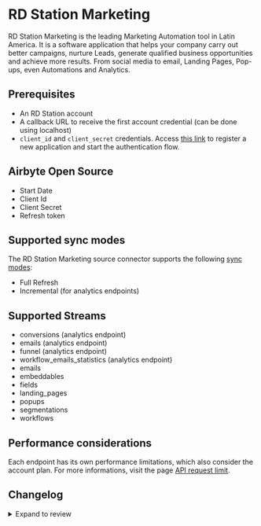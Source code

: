# RD Station Marketing

RD Station Marketing is the leading Marketing Automation tool in Latin America. It is a software application that helps your company carry out better campaigns, nurture Leads, generate qualified business opportunities and achieve more results. From social media to email, Landing Pages, Pop-ups, even Automations and Analytics.

## Prerequisites

- An RD Station account
- A callback URL to receive the first account credential (can be done using localhost)
- `client_id` and `client_secret` credentials. Access [this link](https://appstore.rdstation.com/en/publisher) to register a new application and start the authentication flow.

## Airbyte Open Source

- Start Date
- Client Id
- Client Secret
- Refresh token

## Supported sync modes

The RD Station Marketing source connector supports the following [sync modes](https://docs.airbyte.com/cloud/core-concepts#connection-sync-modes):

- Full Refresh
- Incremental (for analytics endpoints)

## Supported Streams

- conversions (analytics endpoint)
- emails (analytics endpoint)
- funnel (analytics endpoint)
- workflow_emails_statistics (analytics endpoint)
- emails
- embeddables
- fields
- landing_pages
- popups
- segmentations
- workflows

## Performance considerations

Each endpoint has its own performance limitations, which also consider the account plan. For more informations, visit the page [API request limit](https://developers.rdstation.com/reference/limite-de-requisicoes-da-api?lng=en).

## Changelog

<details>
  <summary>Expand to review</summary>

| Version | Date       | Pull Request                                              | Subject                          |
| :------ | :--------- | :-------------------------------------------------------- | :------------------------------- |
| 0.3.22 | 2025-05-03 | [58497](https://github.com/airbytehq/airbyte/pull/58497) | Update dependencies |
| 0.3.21 | 2025-04-12 | [57845](https://github.com/airbytehq/airbyte/pull/57845) | Update dependencies |
| 0.3.20 | 2025-04-05 | [57360](https://github.com/airbytehq/airbyte/pull/57360) | Update dependencies |
| 0.3.19 | 2025-03-29 | [56745](https://github.com/airbytehq/airbyte/pull/56745) | Update dependencies |
| 0.3.18 | 2025-03-22 | [56205](https://github.com/airbytehq/airbyte/pull/56205) | Update dependencies |
| 0.3.17 | 2025-03-08 | [55550](https://github.com/airbytehq/airbyte/pull/55550) | Update dependencies |
| 0.3.16 | 2025-03-01 | [55026](https://github.com/airbytehq/airbyte/pull/55026) | Update dependencies |
| 0.3.15 | 2025-02-23 | [54609](https://github.com/airbytehq/airbyte/pull/54609) | Update dependencies |
| 0.3.14 | 2025-02-15 | [53966](https://github.com/airbytehq/airbyte/pull/53966) | Update dependencies |
| 0.3.13 | 2025-02-08 | [53465](https://github.com/airbytehq/airbyte/pull/53465) | Update dependencies |
| 0.3.12 | 2025-02-01 | [53015](https://github.com/airbytehq/airbyte/pull/53015) | Update dependencies |
| 0.3.11 | 2025-01-25 | [52525](https://github.com/airbytehq/airbyte/pull/52525) | Update dependencies |
| 0.3.10 | 2025-01-18 | [51869](https://github.com/airbytehq/airbyte/pull/51869) | Update dependencies |
| 0.3.9 | 2025-01-11 | [51324](https://github.com/airbytehq/airbyte/pull/51324) | Update dependencies |
| 0.3.8 | 2024-12-28 | [50676](https://github.com/airbytehq/airbyte/pull/50676) | Update dependencies |
| 0.3.7 | 2024-12-21 | [50264](https://github.com/airbytehq/airbyte/pull/50264) | Update dependencies |
| 0.3.6 | 2024-12-14 | [49679](https://github.com/airbytehq/airbyte/pull/49679) | Update dependencies |
| 0.3.5 | 2024-12-12 | [49334](https://github.com/airbytehq/airbyte/pull/49334) | Update dependencies |
| 0.3.4 | 2024-12-11 | [48161](https://github.com/airbytehq/airbyte/pull/48161) | Starting with this version, the Docker image is now rootless. Please note that this and future versions will not be compatible with Airbyte versions earlier than 0.64 |
| 0.3.3 | 2024-10-29 | [47936](https://github.com/airbytehq/airbyte/pull/47936) | Update dependencies |
| 0.3.2 | 2024-10-28 | [47577](https://github.com/airbytehq/airbyte/pull/47577) | Update dependencies |
| 0.3.1 | 2024-08-16 | [44196](https://github.com/airbytehq/airbyte/pull/44196) | Bump source-declarative-manifest version |
| 0.3.0 | 2024-08-14 | [44081](https://github.com/airbytehq/airbyte/pull/44081) | Refactor connector to manifest-only format |
| 0.2.8 | 2024-08-10 | [43486](https://github.com/airbytehq/airbyte/pull/43486) | Update dependencies |
| 0.2.7 | 2024-08-03 | [43085](https://github.com/airbytehq/airbyte/pull/43085) | Update dependencies |
| 0.2.6 | 2024-07-27 | [42665](https://github.com/airbytehq/airbyte/pull/42665) | Update dependencies |
| 0.2.5 | 2024-07-20 | [42187](https://github.com/airbytehq/airbyte/pull/42187) | Update dependencies |
| 0.2.4 | 2024-07-13 | [41898](https://github.com/airbytehq/airbyte/pull/41898) | Update dependencies |
| 0.2.3 | 2024-07-10 | [41525](https://github.com/airbytehq/airbyte/pull/41525) | Update dependencies |
| 0.2.2 | 2024-07-09 | [41232](https://github.com/airbytehq/airbyte/pull/41232) | Update dependencies |
| 0.2.1 | 2024-07-06 | [40791](https://github.com/airbytehq/airbyte/pull/40791) | Update dependencies |
| 0.2.0 | 2024-06-27 | [40216](https://github.com/airbytehq/airbyte/pull/40216) | Migrate connector to Low Code |
| 0.1.9 | 2024-06-26 | [40549](https://github.com/airbytehq/airbyte/pull/40549) | Migrate off deprecated auth package |
| 0.1.8 | 2024-06-25 | [40324](https://github.com/airbytehq/airbyte/pull/40324) | Update dependencies |
| 0.1.7 | 2024-06-22 | [40145](https://github.com/airbytehq/airbyte/pull/40145) | Update dependencies |
| 0.1.6 | 2024-06-06 | [39228](https://github.com/airbytehq/airbyte/pull/39228) | [autopull] Upgrade base image to v1.2.2 |
| 0.1.5 | 2024-06-03 | [38916](https://github.com/airbytehq/airbyte/pull/38916) | Replace AirbyteLogger with logging.Logger |
| 0.1.4 | 2024-06-03 | [38916](https://github.com/airbytehq/airbyte/pull/38916) | Replace AirbyteLogger with logging.Logger |
| 0.1.3 | 2024-05-20 | [38372](https://github.com/airbytehq/airbyte/pull/38372) | [autopull] base image + poetry + up_to_date |
| 0.1.2   | 2022-07-06 | [28009](https://github.com/airbytehq/airbyte/pull/28009/) | Migrated to advancedOAuth        |
| 0.1.1   | 2022-11-01 | [18826](https://github.com/airbytehq/airbyte/pull/18826)  | Fix stream analytics_conversions |
| 0.1.0   | 2022-10-23 | [18348](https://github.com/airbytehq/airbyte/pull/18348)  | Initial Release                  |

</details>
